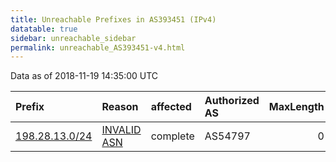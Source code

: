 ```yaml
---
title: Unreachable Prefixes in AS393451 (IPv4)
datatable: true
sidebar: unreachable_sidebar
permalink: unreachable_AS393451-v4.html
---
```


Data as of 2018-11-19 14:35:00 UTC


<div class="datatable-begin"></div>

| Prefix                                                 | Reason                                                                                                 | affected   | Authorized AS   |   MaxLength | Anchor                           |   unreachable /24s |
|:-------------------------------------------------------|:-------------------------------------------------------------------------------------------------------|:-----------|:----------------|------------:|:---------------------------------|-------------------:|
| [198.28.13.0/24](https://stat.ripe.net/198.28.13.0/24) | [INVALID ASN](https://rpki-validator.ripe.net/announcement-preview?asn=AS393451&prefix=198.28.13.0/24) | complete   | AS54797         |           0 | [ARIN](unreachable_ARIN-v4.html) |                  1 |

<div class="datatable-end"></div>